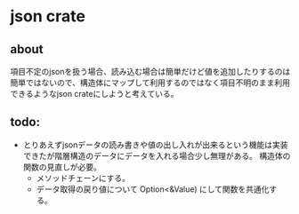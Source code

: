 # json crate
## about
項目不定のjsonを扱う場合、読み込む場合は簡単だけど値を追加したりするのは簡単ではないので、構造体にマップして利用するのではなく項目不明のまま利用できるようなjson crateにしようと考えている。

## todo:
- とりあえずjsonデータの読み書きや値の出し入れが出来るという機能は実装できたが階層構造のデータにデータを入れる場合少し無理がある。
  構造体の関数の見直しが必要。
  - メソッドチェーンにする。
  - データ取得の戻り値について Option<&Value) にして関数を共通化する。

